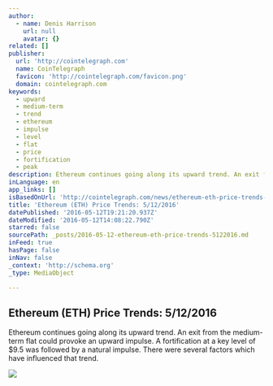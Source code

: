 ```yaml
---
author:
  - name: Denis Harrison
    url: null
    avatar: {}
related: []
publisher:
  url: 'http://cointelegraph.com'
  name: CoinTelegraph
  favicon: 'http://cointelegraph.com/favicon.png'
  domain: cointelegraph.com
keywords:
  - upward
  - medium-term
  - trend
  - ethereum
  - impulse
  - level
  - flat
  - price
  - fortification
  - peak
description: Ethereum continues going along its upward trend. An exit from the medium-term flat could provoke an upward impulse. A fortification at a key level of $9.5 was followed by a natural impulse. There were several factors which have influenced that trend.
inLanguage: en
app_links: []
isBasedOnUrl: 'http://cointelegraph.com/news/ethereum-eth-price-trends-5122016'
title: 'Ethereum (ETH) Price Trends: 5/12/2016'
datePublished: '2016-05-12T19:21:20.937Z'
dateModified: '2016-05-12T14:08:22.790Z'
starred: false
sourcePath: _posts/2016-05-12-ethereum-eth-price-trends-5122016.md
inFeed: true
hasPage: false
inNav: false
_context: 'http://schema.org'
_type: MediaObject

---
```

<article style=""><h1>Ethereum (ETH) Price Trends: 5/12/2016</h1><p>Ethereum continues going along its upward trend. An exit from the medium-term flat could provoke an upward impulse. A fortification at a key level of $9.5 was followed by a natural impulse. There were several factors which have influenced that trend.</p><img src="http://cointelegraph.com/storage/uploads/view/b8221c08ea0012ce68615b24cafcd398.png" /></article>